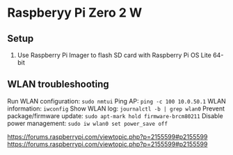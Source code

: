 
# Raspberyy Pi Zero 2 W

## Setup

1. Use Raspberry Pi Imager to flash SD card with Raspberry Pi OS Lite 64-bit

## WLAN troubleshooting

Run WLAN configuration: `sudo nmtui`
Ping AP: `ping -c 100 10.0.50.1`
WLAN information: `iwconfig`
Show WLAN log: `journalctl -b | grep wlan0`
Prevent package/firmware update: `sudo apt-mark hold firmware-brcm80211`
Disable power management: `sudo iw wlan0 set power_save off`

https://forums.raspberrypi.com/viewtopic.php?p=2155599#p2155599
https://forums.raspberrypi.com/viewtopic.php?p=2155599#p2155599
